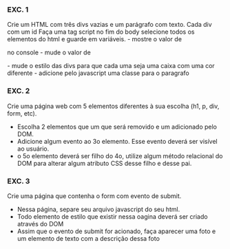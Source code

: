 
### EXC. 1
Crie um HTML com três divs vazias e um parágrafo com texto. Cada div com um id 
Faça uma tag script no fim do body selecione todos os elementos do html e guarde em variáveis.
    - mostre o valor de <p> no console
    - mude o valor de <p> 
    - mude o estilo das divs para que cada uma seja uma caixa com uma cor diferente
    - adicione pelo javascript uma classe para o paragrafo


### EXC. 2
Crie uma página web com 5 elementos diferentes à sua escolha (h1, p, div, form, etc).
- Escolha 2 elementos que um que será removido e um adicionado pelo DOM.
- Adicione algum evento ao 3o elemento. Esse evento deverá ser visível ao usuário.
- o 5o elemento deverá ser filho do 4o, utilize algum método relacional do DOM para alterar algum atributo CSS desse filho e desse pai.



### EXC. 3
Crie uma página que contenha o form com evento de submit.
- Nessa página, separe seu arquivo javascript do seu html. 
- Todo elemento de estilo que existir nessa oagina deverá ser criado através do DOM
- Assim que o evento de submit for acionado, faça aparecer uma foto e um elemento de texto com a descrição dessa foto

